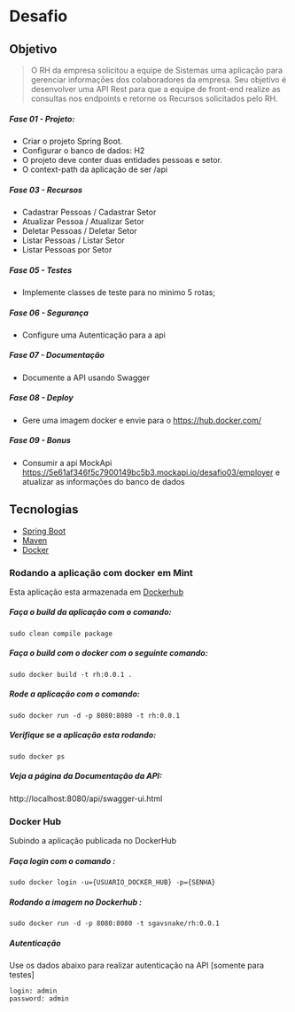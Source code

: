 # Desafio
## Objetivo

>O RH da empresa solicitou a equipe de Sistemas uma aplicação para gerenciar informações
>dos colaboradores da empresa. Seu objetivo é desenvolver uma API Rest para que a equipe
>de front-end realize as consultas nos endpoints e retorne os Recursos solicitados pelo RH.

##### Fase 01 - Projeto:
 -  Criar o projeto Spring Boot.
 - Configurar o banco de dados: H2
 -  O projeto deve conter duas entidades pessoas e setor.
 -  O context-path da aplicação de ser /api
##### Fase 03 - Recursos
 -  Cadastrar Pessoas / Cadastrar Setor
 -  Atualizar Pessoa / Atualizar Setor
 -  Deletar Pessoas / Deletar Setor
 -  Listar Pessoas / Listar Setor
 -  Listar Pessoas por Setor
##### Fase 05 - Testes
 -  Implemente classes de teste para no minimo 5 rotas;
##### Fase 06 - Segurança
 -  Configure uma Autenticação para a api
##### Fase 07 - Documentação
 -  Documente a API usando Swagger
##### Fase 08 - Deploy
 -  Gere uma imagem docker e envie para o https://hub.docker.com/
##### Fase 09 - Bonus
  - Consumir a api MockApi
 https://5e61af346f5c7900149bc5b3.mockapi.io/desafio03/employer
 e atualizar as 
informaçōes do banco de dados

## Tecnologias
* [Spring Boot](https://docs.spring.io/spring-boot/docs/current/reference/html/)
* [Maven](https://maven.apache.org/guides/index.html)
* [Docker](https://docs.docker.com/)

### Rodando a aplicação com docker em Mint
Esta aplicação esta armazenada em [Dockerhub](https://hub.docker.com/)
##### Faça o build da aplicação com o comando:
```
sudo clean compile package
```
##### Faça o build com o docker com o seguinte comando:
```
sudo docker build -t rh:0.0.1 .
```
##### Rode a aplicação com o comando:
```
sudo docker run -d -p 8080:8080 -t rh:0.0.1
```
##### Verifique se a aplicação esta rodando:
```
sudo docker ps
```
##### Veja a página da Documentação da API:
http://localhost:8080/api/swagger-ui.html

### Docker Hub
Subindo a aplicação publicada no DockerHub

##### Faça login com o comando :
```
sudo docker login -u={USUARIO_DOCKER_HUB} -p={SENHA}
```
##### Rodando a imagem no Dockerhub :
```
sudo docker run -d -p 8080:8080 -t sgavsnake/rh:0.0.1
```
##### Autenticação
Use os dados abaixo para realizar autenticação na API [somente para testes]
```
login: admin
password: admin
```




